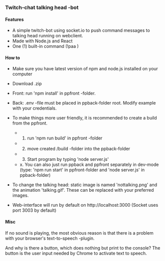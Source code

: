 ### Twitch-chat talking head -bot

#### Features

* A simple twitch-bot using socket.io to push command messages to talking head running on webclient.
* Made with Node.js and React
* One (1) built-in command (!paa <yourmessagetobeplayed>)

#### How to

* Make sure you have latest version of npm and node.js installed on your computer
* Download .zip
* Front: run 'npm install' in ppfront -folder.
* Back: .env -file must be placed in ppback-folder root. Modify example with your credentials.
* To make things more user friendly, it is recommended to create a build from the ppfront.
	* 1. run 'npm run build' in ppfront -folder
	* 2. move created /build -folder into the ppback-folder
	* 3. Start program by typing 'node server.js'
	* x. You can also just run ppback and ppfront separately in dev-mode (type: 'npm run start' in ppfront-folder and 'node server.js' in ppback-folder)

* To change the talking head: static image is named 'nottalking.png' and the animation 'talking.gif'. These can be replaced with your preferred images.

* Web-interface will run by default on http://localhost:3000 (Socket uses port 3003 by default)

#### Misc

If no sound is playing, the most obvious reason is that there is a problem with your browser's text-to-speech -plugin.  

And why is there a button, which does nothing but print to the console? The button is the user input needed by Chrome to activate text to speech.
